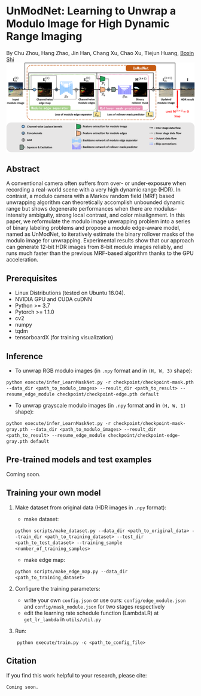 # UnModNet: Learning to Unwrap a Modulo Image for High Dynamic Range Imaging

By Chu Zhou, Hang Zhao, Jin Han, Chang Xu, Chao Xu, Tiejun Huang, [Boxin Shi](http://ci.idm.pku.edu.cn/)
![Network](Network.png)

## Abstract
A conventional camera often suffers from over- or under-exposure when recording a real-world scene with a very high dynamic range (HDR). In contrast, a modulo camera with a Markov random field (MRF) based unwrapping algorithm can theoretically accomplish unbounded dynamic range but shows degenerate performances when there are modulus-intensity ambiguity, strong local contrast, and color misalignment. In this paper, we reformulate the modulo image unwrapping problem into a series of binary labeling problems and propose a modulo edge-aware model, named as UnModNet, to iteratively estimate the binary rollover masks of the modulo image for unwrapping. Experimental results show that our approach can generate 12-bit HDR images from 8-bit modulo images reliably, and runs much faster than the previous MRF-based algorithm thanks to the GPU acceleration.
## Prerequisites

* Linux Distributions (tested on Ubuntu 18.04).
* NVIDIA GPU and CUDA cuDNN
* Python >= 3.7
* Pytorch >= 1.1.0
* cv2
* numpy
* tqdm
* tensorboardX (for training visualization)

## Inference

* To unwrap RGB modulo images (in `.npy` format and in `(H, W, 3)` shape):
```
python execute/infer_LearnMaskNet.py -r checkpoint/checkpoint-mask.pth --data_dir <path_to_modulo_images> --result_dir <path_to_result> --resume_edge_module checkpoint/checkpoint-edge.pth default
```

* To unwrap grayscale modulo images (in `.npy` format and in `(H, W, 1)` shape):
```
python execute/infer_LearnMaskNet.py -r checkpoint/checkpoint-mask-gray.pth --data_dir <path_to_modulo_images> --result_dir <path_to_result> --resume_edge_module checkpoint/checkpoint-edge-gray.pth default
```

## Pre-trained models and test examples

Coming soon.

## Training your own model

1. Make dataset from original data (HDR images in `.npy` format):
    * make dataset:
    ```
    python scripts/make_dataset.py --data_dir <path_to_original_data> --train_dir <path_to_training_dataset> --test_dir <path_to_test_dataset> --training_sample <number_of_training_samples>
    ```
    * make edge map:
    ```
    python scripts/make_edge_map.py --data_dir <path_to_training_dataset>
    ```

2. Configure the training parameters:
    * write your own `config.json` or use ours: `config/edge_module.json` and `config/mask_module.json` for two stages respectively
    * edit the learning rate schedule function (LambdaLR) at `get_lr_lambda` in `utils/util.py`

3. Run:
```
    python execute/train.py -c <path_to_config_file>
```

## Citation
If you find this work helpful to your research, please cite:
```
Coming soon.
```


